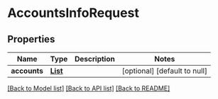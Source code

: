 # AccountsInfoRequest
## Properties

Name | Type | Description | Notes
------------ | ------------- | ------------- | -------------
**accounts** | [**List**](AccountsInfoRequestItem.md) |  | [optional] [default to null]

[[Back to Model list]](../README.md#documentation-for-models) [[Back to API list]](../README.md#documentation-for-api-endpoints) [[Back to README]](../README.md)

